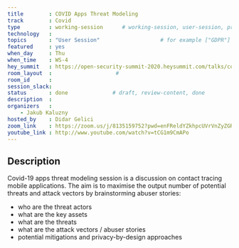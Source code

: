 ```yaml
---
title        : COVID Apps Threat Modeling
track        : Covid
type         : working-session      # working-session, user-session, product-session
technology   : 
topics       : "User Session"                   # for example ["GDPR"]
featured     : yes
when_day     : Thu
when_time    : WS-4
hey_summit   : https://open-security-summit-2020.heysummit.com/talks/covid-apps-threat-modeling-user-session
room_layout  :                    #
room_id      :
session_slack: 
status       : done              # draft, review-content, done
description  :
organizers   :
    - Jakub Kaluzny
hosted_by    : Didar Gelici
zoom_link    : https://zoom.us/j/8135159752?pwd=enFReldYZkhpcUVrVnZyZGRoaXI1Zz09
youtube_link : http://www.youtube.com/watch?v=tCG1m9CmAPo
---
```


## Description

Covid-19 apps threat modeling session is a discussion on contact tracing mobile applications. The aim is to maximise the output number of potential threats and attack vectors by brainstorming abuser stories:
* who are the threat actors
* what are the key assets
* what are the threats
* what are the attack vectors / abuser stories
* potential mitigations and privacy-by-design approaches
